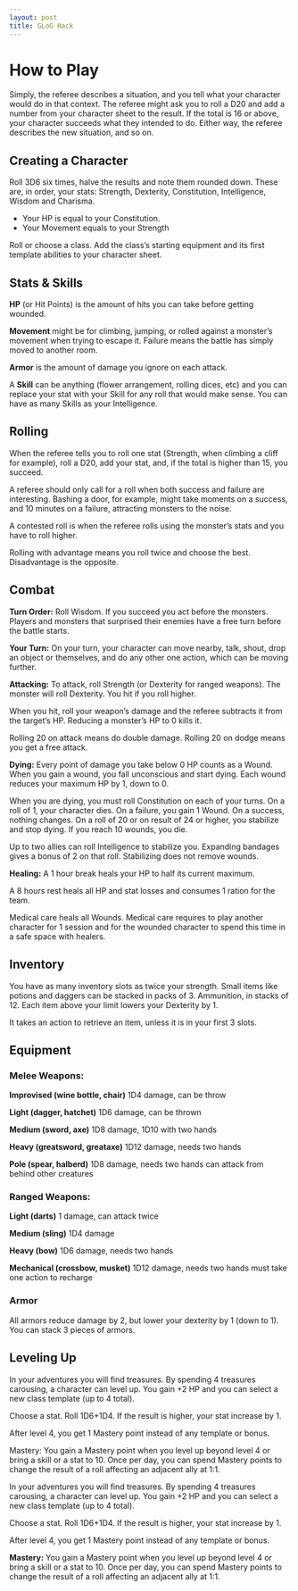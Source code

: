 ```yaml
---
layout: post
title: GLoG Hack
---
```


# **How to Play**

Simply, the referee describes a situation, and you tell what your character would do in that context. The referee might ask you to roll a D20 and add a number from your character sheet to the result. If the total is 16 or above, your character succeeds what they intended to do. Either way, the referee describes the new situation, and so on.

## **Creating a Character**

Roll 3D6 six times, halve the results and note them rounded down. These are, in order, your stats: Strength, Dexterity, Constitution, Intelligence, Wisdom and Charisma.

- Your HP is equal to your Constitution.
- Your Movement equals to your Strength

Roll or choose a class. Add the class’s starting equipment and its first template abilities to your character sheet.

## Stats & Skills

**HP** (or Hit Points) is the amount of hits you can take before getting wounded.

**Movement** might be for climbing, jumping, or rolled against a monster’s movement when trying to escape it. Failure means the battle has simply moved to another room.

**Armor** is the amount of damage you ignore on each attack.

A **Skill** can be anything (flower arrangement, rolling dices, etc) and you can replace your stat with your Skill for any roll that would make sense. You can have as many Skills as your Intelligence.

## Rolling

When the referee tells you to roll one stat (Strength, when climbing a cliff for example), roll a D20, add your stat, and, if the total is higher than 15, you succeed. 

A referee should only call for a roll when both success and failure are interesting. Bashing a door, for example, might take moments on a success, and 10 minutes on a failure, attracting monsters to the noise.

A contested roll is when the referee rolls using the monster’s stats and you have to roll higher.

Rolling with advantage means you roll twice and choose the best. Disadvantage is the opposite.

## Combat

**Turn Order:** Roll Wisdom. If you succeed you act before the monsters. Players and monsters that surprised their enemies have a free turn before the battle starts.

**Your Turn:** On your turn, your character can move nearby, talk, shout, drop an object or themselves, and do any other one action, which can be moving further.

**Attacking:** To attack, roll Strength (or Dexterity for ranged weapons). The monster will roll Dexterity. You hit if you roll higher. 

When you hit, roll your weapon’s damage and the referee subtracts it from the target’s HP. Reducing a monster’s HP to 0 kills it. 

Rolling 20 on attack means do double damage. Rolling 20 on dodge means you get a free attack.

**Dying:** Every point of damage you take below 0 HP counts as a Wound. When you gain a wound, you fall unconscious and start dying. Each wound reduces your maximum HP by 1, down to 0.

When you are dying, you must roll Constitution on each of your turns. On a roll of 1, your character dies. On a failure, you gain 1 Wound. On a success, nothing changes. On a roll of 20 or on result of 24 or higher, you stabilize and stop dying. If you reach 10 wounds, you die.

Up to two allies can roll Intelligence to stabilize you. Expanding bandages gives a bonus of 2 on that roll. Stabilizing does not remove wounds.

**Healing:** A 1 hour break heals your HP to half its current maximum.

A 8 hours rest heals all HP and stat losses and consumes 1 ration for the team.

Medical care heals all Wounds. Medical care requires to play another character for 1 session and for the wounded character to spend this time in a safe space with healers. 

## Inventory

You have as many inventory slots as twice your strength. Small items like potions and daggers can be stacked in packs of 3. Ammunition, in stacks of 12. Each item above your limit lowers your Dexterity by 1.

It takes an action to retrieve an item, unless it is in your first 3 slots.

## Equipment

### Melee Weapons:
**Improvised (wine bottle, chair)**
1D4 damage, can be throw

**Light (dagger, hatchet)**
1D6 damage, can be thrown

**Medium (sword, axe)**
1D8 damage, 1D10 with two hands

**Heavy (greatsword, greataxe)**
1D12 damage, needs two hands

**Pole (spear, halberd)**
1D8 damage, needs two hands
can attack from behind other creatures

### Ranged Weapons:
**Light (darts)**
1 damage, can attack twice

**Medium (sling)**
1D4 damage

**Heavy (bow)**
1D6 damage, needs two hands

**Mechanical (crossbow, musket)**
1D12 damage, needs two hands
must take one action to recharge

### Armor
All armors reduce damage by 2, but lower your dexterity by 1 (down to 1). You can stack 3 pieces of armors. 

## Leveling Up

In your adventures you will find treasures. By spending 4 treasures carousing, a character can level up. You gain +2 HP and you can select a new class template (up to 4 total). 

Choose a stat. Roll 1D6+1D4. If the result is higher, your stat increase by 1.

After level 4, you get 1 Mastery point instead of any template or bonus.

Mastery: You gain a Mastery point when you level up beyond level 4 or bring a skill or a stat to 10. Once per day, you can spend Mastery points to change the result of a roll affecting an adjacent ally at 1:1.

In your adventures you will find treasures. By spending 4 treasures carousing, a character can level up. You gain +2 HP and you can select a new class template (up to 4 total). 

Choose a stat. Roll 1D6+1D4. If the result is higher, your stat increase by 1.

After level 4, you get 1 Mastery point instead of any template or bonus.

**Mastery:** You gain a Mastery point when you level up beyond level 4 or bring a skill or a stat to 10. Once per day, you can spend Mastery points to change the result of a roll affecting an adjacent ally at 1:1.
